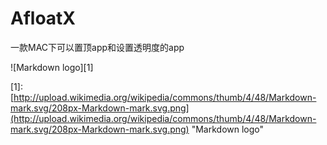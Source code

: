 # AfloatX

一款MAC下可以置顶app和设置透明度的app





!\[Markdown logo\]\[1\]

\[1\]: [http://upload.wikimedia.org/wikipedia/commons/thumb/4/48/Markdown-mark.svg/208px-Markdown-mark.svg.png](http://upload.wikimedia.org/wikipedia/commons/thumb/4/48/Markdown-mark.svg/208px-Markdown-mark.svg.png) "Markdown logo"



